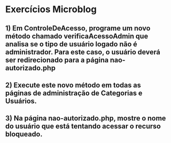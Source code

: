 # Exercícios Microblog
## 1) Em ControleDeAcesso, programe um novo método chamado verificaAcessoAdmin que analisa se o tipo de usuário logado não é administrador. Para este caso, o usuário deverá ser redirecionado para a página nao-autorizado.php

## 2) Execute este novo método em todas as páginas de administração de Categorias e Usuários.

## 3) Na página nao-autorizado.php, mostre o nome do usuário que está tentando acessar o recurso bloqueado.